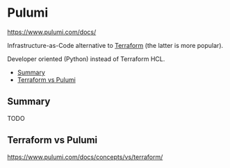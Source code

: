 # Pulumi

<https://www.pulumi.com/docs/>

Infrastructure-as-Code alternative to [Terraform](terraform.md) (the latter is more popular).

Developer oriented (Python) instead of Terraform HCL.

<!-- INDEX_START -->
- [Summary](#summary)
- [Terraform vs Pulumi](#terraform-vs-pulumi)
<!-- INDEX_END -->

## Summary

TODO

## Terraform vs Pulumi

<https://www.pulumi.com/docs/concepts/vs/terraform/>

